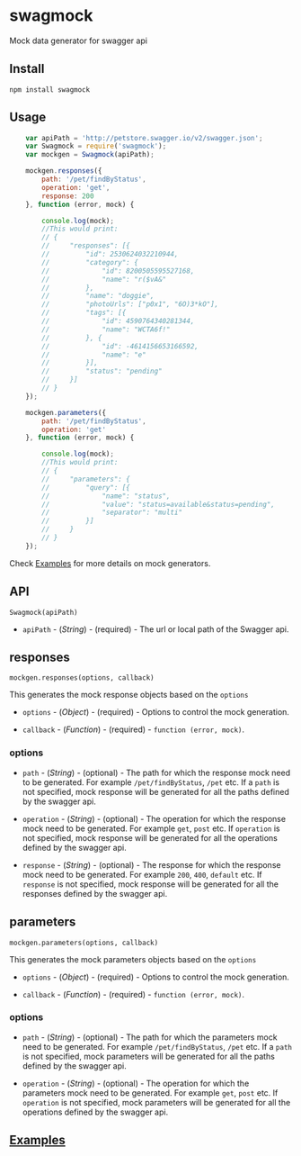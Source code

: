 # swagmock
Mock data generator for swagger api

## Install

```
npm install swagmock
```

## Usage

```javascript
    var apiPath = 'http://petstore.swagger.io/v2/swagger.json';
    var Swagmock = require('swagmock');
    var mockgen = Swagmock(apiPath);

    mockgen.responses({
        path: '/pet/findByStatus',
        operation: 'get',
        response: 200
    }, function (error, mock) {

        console.log(mock);
        //This would print:
        // {
        //     "responses": [{
        //         "id": 2530624032210944,
        //         "category": {
        //             "id": 8200505595527168,
        //             "name": "r($vA&"
        //         },
        //         "name": "doggie",
        //         "photoUrls": ["p0x1", "6O)3*kO"],
        //         "tags": [{
        //             "id": 4590764340281344,
        //             "name": "WCTA6f!"
        //         }, {
        //             "id": -4614156653166592,
        //             "name": "e"
        //         }],
        //         "status": "pending"
        //     }]
        // }
    });

    mockgen.parameters({
        path: '/pet/findByStatus',
        operation: 'get'
    }, function (error, mock) {

        console.log(mock);
        //This would print:
        // {
        //     "parameters": {
        //         "query": [{
        //             "name": "status",
        //             "value": "status=available&status=pending",
        //             "separator": "multi"
        //         }]
        //     }
        // }
    });
```

Check [Examples](docs/EXAMPLES.md) for more details on mock generators.

## API

`Swagmock(apiPath)`

* `apiPath` - (*String*) - (required) - The url or local path of the Swagger api.

## responses

`mockgen.responses(options, callback)`

This generates the mock response objects based on the `options`

* `options` - (*Object*) - (required) - Options to control the mock generation.

* `callback` -  (*Function*) - (required) - `function (error, mock)`.

### options

* `path` - (*String*) - (optional) - The path for which the response mock need to be generated. For example `/pet/findByStatus`, `/pet` etc. If a `path` is not specified, mock response will be generated for all the paths defined by the swagger api.

* `operation` - (*String*) - (optional) - The operation for which the response mock need to be generated. For example `get`, `post` etc. If `operation` is not specified, mock response will be generated for all the operations defined by the swagger api.

* `response` - (*String*) - (optional) - The response for which the response mock need to be generated. For example `200`, `400`, `default` etc. If `response` is not specified, mock response will be generated for all the responses defined by the swagger api.

## parameters

`mockgen.parameters(options, callback)`

This generates the mock parameters objects based on the `options`

* `options` - (*Object*) - (required) - Options to control the mock generation.

* `callback` -  (*Function*) - (required) - `function (error, mock)`.

### options

* `path` - (*String*) - (optional) - The path for which the parameters mock need to be generated. For example `/pet/findByStatus`, `/pet` etc. If a `path` is not specified, mock parameters will be generated for all the paths defined by the swagger api.

* `operation` - (*String*) - (optional) - The operation for which the parameters mock need to be generated. For example `get`, `post` etc. If `operation` is not specified, mock parameters will be generated for all the operations defined by the swagger api.

## [Examples](docs/EXAMPLES.md)
